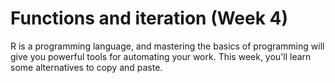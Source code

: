 <!-- Generated automatically from syllabus.yml. Do not edit by hand -->
# Functions and iteration (Week 4)

R is a programming language, and mastering the basics of programming will give
you powerful tools for automating your work. This week, you'll learn some
alternatives to copy and paste.



